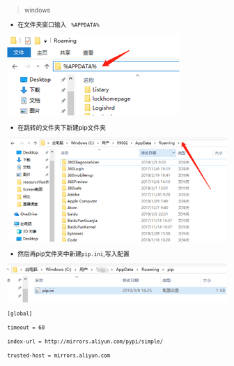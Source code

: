 > windows

- 在文件夹窗口输入 ` %APPDATA%`

![](/assets/appdata.png)

- 在跳转的文件夹下新建pip文件夹

![](/assets/roaming.png)

- 然后再pip文件夹中新建`pip.ini`,写入配置

![](/assets/pipin.png)

```
[global]

timeout = 60

index-url = http://mirrors.aliyun.com/pypi/simple/

trusted-host = mirrors.aliyun.com 
```